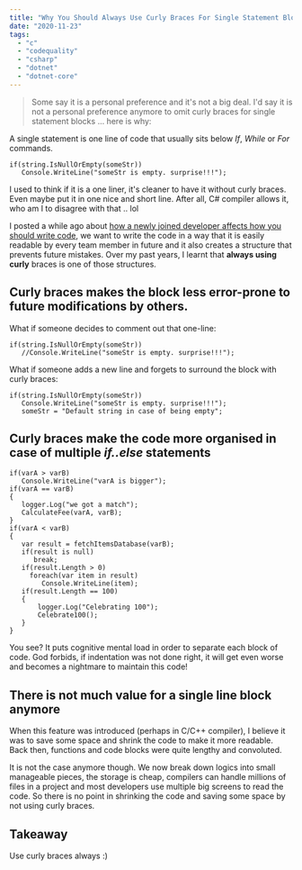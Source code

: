 ```yaml
---
title: "Why You Should Always Use Curly Braces For Single Statement Blocks In C#"
date: "2020-11-23"
tags: 
  - "c"
  - "codequality"
  - "csharp"
  - "dotnet"
  - "dotnet-core"
---
```


> Some say it is a personal preference and it's not a big deal. I'd say it is not a personal preference anymore to omit curly braces for single statement blocks ... here is why:

  
A single statement is one line of code that usually sits below _If_, _While_ or _For_ commands.
```
if(string.IsNullOrEmpty(someStr))
   Console.WriteLine("someStr is empty. surprise!!!");
```
I used to think if it is a one liner, it's cleaner to have it without curly braces. Even maybe put it in one nice and short line. After all, C# compiler allows it, who am I to disagree with that .. lol

I posted a while ago about [how a newly joined developer affects how you should write code](https://programmerbyday.wordpress.com/2020/11/13/why-a-newly-joined-developer-affects-how-you-write-code/), we want to write the code in a way that it is easily readable by every team member in future and it also creates a structure that prevents future mistakes. Over my past years, I learnt that **always using curly** braces is one of those structures.

## Curly braces makes the block less error-prone to future modifications by others.

What if someone decides to comment out that one-line:
```
if(string.IsNullOrEmpty(someStr))
   //Console.WriteLine("someStr is empty. surprise!!!");
```

What if someone adds a new line and forgets to surround the block with curly braces:
```
if(string.IsNullOrEmpty(someStr))
   Console.WriteLine("someStr is empty. surprise!!!");
   someStr = "Default string in case of being empty";
```

## Curly braces make the code more organised in case of multiple _if..else_ statements
```
if(varA > varB)
   Console.WriteLine("varA is bigger");
if(varA == varB)
{
   logger.Log("we got a match");
   CalculateFee(varA, varB);
}
if(varA < varB)
{
   var result = fetchItemsDatabase(varB);
   if(result is null)
      break;
   if(result.Length > 0)
     foreach(var item in result)
        Console.WriteLine(item);
   if(result.Length == 100)
   {
       logger.Log("Celebrating 100");
       Celebrate100();
   }
}
```

You see? It puts cognitive mental load in order to separate each block of code. God forbids, if indentation was not done right, it will get even worse and becomes a nightmare to maintain this code!

## There is not much value for a single line block anymore

When this feature was introduced (perhaps in C/C++ compiler), I believe it was to save some space and shrink the code to make it more readable. Back then, functions and code blocks were quite lengthy and convoluted.

It is not the case anymore though. We now break down logics into small manageable pieces, the storage is cheap, compilers can handle millions of files in a project and most developers use multiple big screens to read the code. So there is no point in shrinking the code and saving some space by not using curly braces.

## Takeaway

Use curly braces always :)
